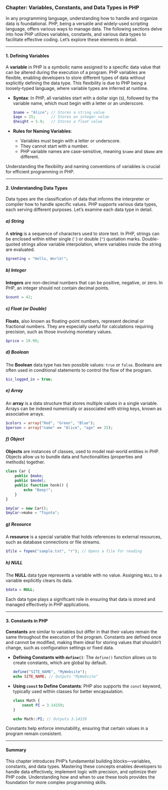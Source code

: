### Chapter: Variables, Constants, and Data Types in PHP

In any programming language, understanding how to handle and organize data is foundational. PHP, being a versatile and widely-used scripting language, offers various ways to manage data. The following sections delve into how PHP utilizes variables, constants, and various data types to facilitate effective coding. Let’s explore these elements in detail.

---

#### 1. Defining Variables

A **variable** in PHP is a symbolic name assigned to a specific data value that can be altered during the execution of a program. PHP variables are flexible, enabling developers to store different types of data without explicitly defining the data type. This flexibility is due to PHP being a loosely-typed language, where variable types are inferred at runtime.

- **Syntax**: In PHP, all variables start with a dollar sign (`$`), followed by the variable name, which must begin with a letter or an underscore.

  ```php
  $name = "Alice"; // Stores a string value
  $age = 25;       // Stores an integer value
  $height = 5.9;   // Stores a float value
  ```

- **Rules for Naming Variables**:
  - Variables must begin with a letter or underscore.
  - They cannot start with a number.
  - PHP variable names are case-sensitive, meaning `$name` and `$Name` are different.

Understanding the flexibility and naming conventions of variables is crucial for efficient programming in PHP.

---

#### 2. Understanding Data Types

Data types are the classification of data that informs the interpreter or compiler how to handle specific values. PHP supports various data types, each serving different purposes. Let’s examine each data type in detail.

##### a) String

A **string** is a sequence of characters used to store text. In PHP, strings can be enclosed within either single (`'`) or double (`"`) quotation marks. Double-quoted strings allow variable interpolation, where variables inside the string are evaluated.

```php
$greeting = "Hello, World!";
```

##### b) Integer

**Integers** are non-decimal numbers that can be positive, negative, or zero. In PHP, an integer should not contain decimal points.

```php
$count = 42;
```

##### c) Float (or Double)

**Floats**, also known as floating-point numbers, represent decimal or fractional numbers. They are especially useful for calculations requiring precision, such as those involving monetary values.

```php
$price = 19.99;
```

##### d) Boolean

The **Boolean** data type has two possible values: `true` or `false`. Booleans are often used in conditional statements to control the flow of the program.

```php
$is_logged_in = true;
```

##### e) Array

An **array** is a data structure that stores multiple values in a single variable. Arrays can be indexed numerically or associated with string keys, known as associative arrays.

```php
$colors = array("Red", "Green", "Blue");
$person = array("name" => "Alice", "age" => 25);
```

##### f) Object

**Objects** are instances of classes, used to model real-world entities in PHP. Objects allow us to bundle data and functionalities (properties and methods) together.

```php
class Car {
    public $make;
    public $model;
    public function honk() {
        echo "Beep!";
    }
}

$myCar = new Car();
$myCar->make = "Toyota";
```

##### g) Resource

A **resource** is a special variable that holds references to external resources, such as database connections or file streams.

```php
$file = fopen("sample.txt", "r"); // Opens a file for reading
```

##### h) NULL

The **NULL** data type represents a variable with no value. Assigning `NULL` to a variable explicitly clears its data.

```php
$data = NULL;
```

Each data type plays a significant role in ensuring that data is stored and managed effectively in PHP applications.

---

#### 3. Constants in PHP

**Constants** are similar to variables but differ in that their values remain the same throughout the execution of the program. Constants are defined once and cannot be modified, making them ideal for storing values that shouldn’t change, such as configuration settings or fixed data.

- **Defining Constants with `define()`**: The `define()` function allows us to create constants, which are global by default.

  ```php
  define("SITE_NAME", "MyWebsite");
  echo SITE_NAME; // Outputs "MyWebsite"
  ```

- **Using `const` to Define Constants**: PHP also supports the `const` keyword, typically used within classes for better encapsulation.

  ```php
  class Math {
      const PI = 3.14159;
  }

  echo Math::PI; // Outputs 3.14159
  ```

Constants help enforce immutability, ensuring that certain values in a program remain consistent.

---

#### Summary

This chapter introduces PHP’s fundamental building blocks—variables, constants, and data types. Mastering these concepts enables developers to handle data effectively, implement logic with precision, and optimize their PHP code. Understanding how and when to use these tools provides the foundation for more complex programming skills.
